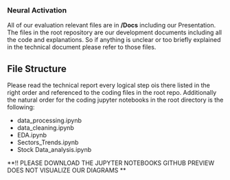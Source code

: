 ### Neural Activation

All of our evaluation relevant files are in **/Docs** including our Presentation.
The files in the root repository are our development documents including all the code and explanations. So if anything is unclear or too briefly explained in the technical document please refer to those files. 

## File Structure

Please read the technical report every logical step ois there listed in the right order and referenced to the coding files in the root repo. Additionally the natural order for the coding jupyter notebooks in the root directory is the following:
* data_processing.ipynb
* data_cleaning.ipynb
* EDA.ipynb
* Sectors_Trends.ipynb
* Stock Data_analysis.ipynb

**!! PLEASE DOWNLOAD THE JUPYTER NOTEBOOKS GITHUB PREVIEW DOES NOT VISUALIZE OUR DIAGRAMS **
